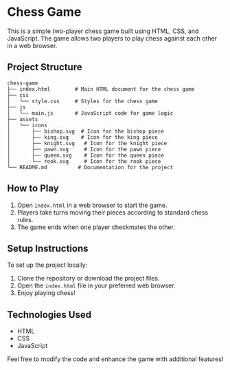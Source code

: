 # Chess Game

This is a simple two-player chess game built using HTML, CSS, and JavaScript. The game allows two players to play chess against each other in a web browser.

## Project Structure

```
chess-game
├── index.html        # Main HTML document for the chess game
├── css
│   └── style.css     # Styles for the chess game
├── js
│   └── main.js       # JavaScript code for game logic
├── assets
│   └── icons
│       ├── bishop.svg  # Icon for the bishop piece
│       ├── king.svg    # Icon for the king piece
│       ├── knight.svg   # Icon for the knight piece
│       ├── pawn.svg     # Icon for the pawn piece
│       ├── queen.svg    # Icon for the queen piece
│       └── rook.svg     # Icon for the rook piece
└── README.md          # Documentation for the project
```

## How to Play

1. Open `index.html` in a web browser to start the game.
2. Players take turns moving their pieces according to standard chess rules.
3. The game ends when one player checkmates the other.

## Setup Instructions

To set up the project locally:

1. Clone the repository or download the project files.
2. Open the `index.html` file in your preferred web browser.
3. Enjoy playing chess!

## Technologies Used

- HTML
- CSS
- JavaScript

Feel free to modify the code and enhance the game with additional features!